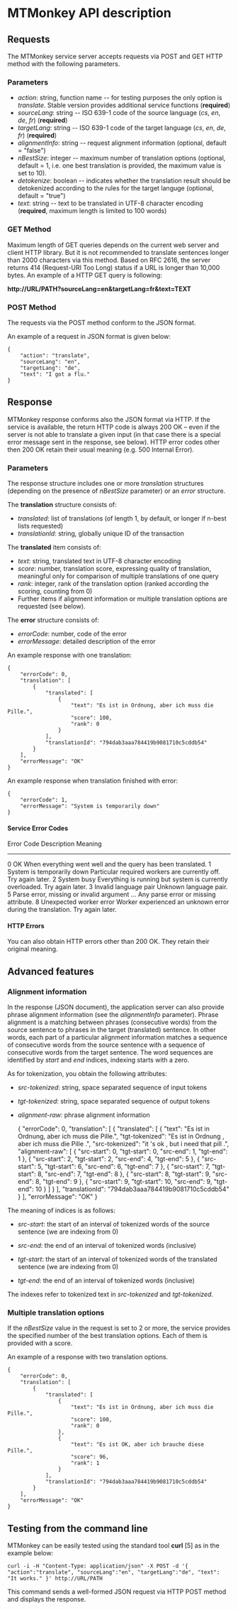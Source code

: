 MTMonkey API description
========================

Requests
--------

The MTMonkey service server accepts requests via POST and GET HTTP
method with the following parameters.

### Parameters

-   *action*: string, function name -- for testing purposes the only
    option is *translate*. Stable version provides additional service
    functions (**required**)
-   *sourceLang*: string -- ISO 639-1 code of the source language (*cs*,
    *en*, *de*, *fr*) (**required**)
-   *targetLang*: string -- ISO 639-1 code of the target language (*cs*,
    *en*, *de*, *fr*) (**required**)
-   *alignmentInfo*: string -- request alignment information (optional,
    default = "false")
-   *nBestSize*: integer -- maximum number of translation options
    (optional, default = 1, i.e. one best translation is provided, the
    maximum value is set to 10).
-   *detokenize*: boolean -- indicates whether the translation result
    should be detokenized according to the rules for the target languge
    (optional, default = "true")
-   *text*: string -- text to be translated in UTF-8 character encoding
    (**required**, maximum length is limited to 100 words)

### GET Method

Maximum length of GET queries depends on the current web server and
client HTTP library. But it is not recommended to translate sentences
longer than 2000 characters via this method. Based on RFC 2616, the
server returns 414 (Request-URI Too Long) status if a URL is longer than
10,000 bytes. An example of a HTTP GET query is following:

**http://URL/PATH?sourceLang=en&targetLang=fr&text=TEXT**

### POST Method

The requests via the POST method conform to the JSON format.

An example of a request in JSON format is given below:

    {
        "action": "translate",
        "sourceLang": "en",
        "targetLang": "de",
        "text": "I got a flu."
    }

Response
--------

MTMonkey response conforms also the JSON format via HTTP. If the service
is available, the return HTTP code is always 200 OK – even if the server
is not able to translate a given input (in that case there is a special
error message sent in the response, see below). HTTP error codes other
then 200 OK retain their usual meaning (e.g. 500 Internal Error).

### Parameters

The response structure includes one or more *translation* structures
(depending on the presence of *nBestSize* parameter) or an *error*
structure.

The **translation** structure consists of:

-   *translated*: list of translations (of length 1, by default, or
    longer if n-best lists requested)
-   *translationId*: string, globally unique ID of the transaction

The **translated** item consists of:

-   *text*: string, translated text in UTF-8 character encoding
-   *score*: number, translation score, expressing quality of
    translation, meaningful only for comparison of multiple translations
    of one query
-   *rank*: integer, rank of the translation option (ranked according
    the scoring, counting from 0)
-   Further items if alignment information or multiple translation
    options are requested (see below).

The **error** structure consists of:

-   *errorCode*: number, code of the error
-   *errorMessage*: detailed description of the error

An example response with one translation:

    {
        "errorCode": 0, 
        "translation": [
            {
                "translated": [
                    {
                        "text": "Es ist in Ordnung, aber ich muss die Pille.", 
                        "score": 100,
                        "rank": 0
                    }
                ], 
                "translationId": "794dab3aaa784419b9081710c5cddb54"
            }
        ], 
        "errorMessage": "OK"
    }

An example response when translation finished with error:

    {
        "errorCode": 1,
        "errorMessage": "System is temporarily down"
    }

#### Service Error Codes

  Error Code   Description                                  Meaning
  ------------ -------------------------------------------- ------------------------------------------------------------------------------
  0            OK                                           When everything went well and the query has been translated.
  1            System is temporarily down                   Particular required workers are currently off. Try again later.
  2            System busy                                  Everything is running but system is currently overloaded. Try again later.
  3            Invalid language pair                        Unknown language pair.
  5            Parse error, missing or invalid argument …   Any parse error or missing attribute.
  8            Unexpected worker error                      Worker experienced an unknown error during the translation. Try again later.

#### HTTP Errors

You can also obtain HTTP errors other than 200 OK. They retain their
original meaning.

Advanced features
-----------------

### Alignment information

In the response (JSON document), the application server can also provide
phrase alignment information (see the *alignmentInfo* parameter). Phrase
alignment is a matching between phrases (consecutive words) from the
source sentence to phrases in the target (translated) sentence. In other
words, each part of a particular alignment information matches a
sequence of consecutive words from the source sentence with a sequence
of consecutive words from the target sentence. The word sequences are
identified by *start* and *end* indices, indexing starts with a zero.

As for tokenization, you obtain the following attributes:

-   *src-tokenized*: string, space separated sequence of input tokens

-   *tgt-tokenized*: string, space separated sequence of output tokens

-   *alignment-raw*: phrase alignment information


    {
        "errorCode": 0, 
        "translation": [
            {
                "translated": [
                    {
                        "text": "Es ist in Ordnung, aber ich muss die Pille.", 
                        "tgt-tokenized": "Es ist in Ordnung , aber ich muss die Pille .", 
                        "src-tokenized": "it 's ok , but i need that pill .", 
                        "alignment-raw": [
                            {
                                "src-start": 0, 
                                "tgt-start": 0, 
                                "src-end": 1, 
                                "tgt-end": 1
                            }, 
                            {
                                "src-start": 2, 
                                "tgt-start": 2, 
                                "src-end": 4, 
                                "tgt-end": 5
                            }, 
                            {
                                "src-start": 5, 
                                "tgt-start": 6, 
                                "src-end": 6, 
                                "tgt-end": 7
                            }, 
                            {
                                "src-start": 7, 
                                "tgt-start": 8, 
                                "src-end": 7, 
                                "tgt-end": 8
                            }, 
                            {
                                "src-start": 8, 
                                "tgt-start": 9, 
                                "src-end": 8, 
                                "tgt-end": 9
                            }, 
                            {
                                "src-start": 9, 
                                "tgt-start": 10, 
                                "src-end": 9, 
                                "tgt-end": 10
                            }
                        ]
                    }
                ], 
                "translationId": "794dab3aaa784419b9081710c5cddb54"
            }
        ], 
        "errorMessage": "OK"
    }

The meaning of indices is as follows:

-   *src-start*: the start of an interval of tokenized words of the
    source sentence (we are indexing from 0)

-   *src-end*: the end of an interval of tokenized words (inclusive)

-   *tgt-start*: the start of an interval of tokenized words of the
    translated sentence (we are indexing from 0)

-   *tgt-end*: the end of an interval of tokenized words (inclusive)

The indexes refer to tokenized text in *src-tokenized* and
*tgt-tokenized*.

### Multiple translation options

If the *nBestSize* value in the request is set to 2 or more, the service
provides the specified number of the best translation options. Each of
them is provided with a score.

An example of a response with two translation options.

    {
        "errorCode": 0, 
        "translation": [
            {
                "translated": [
                    {
                        "text": "Es ist in Ordnung, aber ich muss die Pille.",
                        "score": 100,
                        "rank": 0
                    },
                    {
                        "text": "Es ist OK, aber ich brauche diese Pille.",
                        "score": 96,
                        "rank": 1
                    }
                ], 
                "translationId": "794dab3aaa784419b9081710c5cddb54"
            }
        ], 
        "errorMessage": "OK"
    }

Testing from the command line
-----------------------------

MTMonkey can be easily tested using the standard tool **curl** [5] as in
the example below:

    curl -i -H "Content-Type: application/json" -X POST -d '{ "action":"translate", "sourceLang":"en", "targetLang":"de", "text": "It works." }' http://URL/PATH

This command sends a well-formed JSON request via HTTP POST method and
displays the response.
